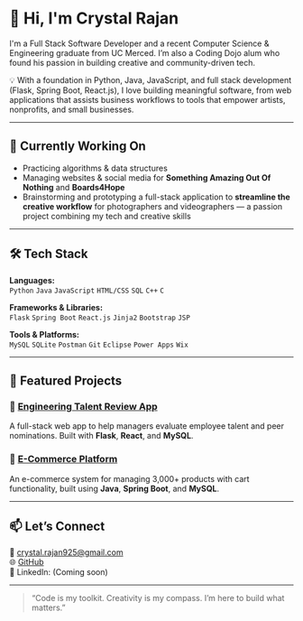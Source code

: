 # 👋 Hi, I'm Crystal Rajan

I'm a Full Stack Software Developer and a recent Computer Science & Engineering graduate from UC Merced. I’m also a Coding Dojo alum who found his passion in building creative and community-driven tech.

💡 With a foundation in Python, Java, JavaScript, and full stack development (Flask, Spring Boot, React.js), I love building meaningful software, from web applications that assists business workflows to tools that empower artists, nonprofits, and small businesses.

---

## 🌱 Currently Working On
- Practicing algorithms & data structures
- Managing websites & social media for **Something Amazing Out Of Nothing** and **Boards4Hope**
- Brainstorming and prototyping a full-stack application to **streamline the creative workflow** for photographers and videographers — a passion project combining my tech and creative skills

---

## 🛠️ Tech Stack
**Languages:**  
`Python` `Java` `JavaScript` `HTML/CSS` `SQL` `C++` `C`

**Frameworks & Libraries:**  
`Flask` `Spring Boot` `React.js` `Jinja2` `Bootstrap` `JSP`

**Tools & Platforms:**  
`MySQL` `SQLite` `Postman` `Git` `Eclipse` `Power Apps` `Wix`

---

## 📌 Featured Projects
### 🧠 [Engineering Talent Review App](https://github.com/crystalrajan925/engineering-talent-review-app)  
A full-stack web app to help managers evaluate employee talent and peer nominations. Built with **Flask**, **React**, and **MySQL**.

### 🛒 [E-Commerce Platform](https://github.com/crystalrajan925/ecommerce-springboot-app)  
An e-commerce system for managing 3,000+ products with cart functionality, built using **Java**, **Spring Boot**, and **MySQL**.

---

## 📫 Let’s Connect
📧 crystal.rajan925@gmail.com  
🌐 [GitHub](https://github.com/crystalrajan925)  
🔗 LinkedIn: (Coming soon)

---

> “Code is my toolkit. Creativity is my compass. I’m here to build what matters.”
